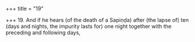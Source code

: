 +++
title = "19"

+++
19. And if he hears (of the death of a Sapiṇḍa) after (the lapse of) ten (days and nights, the impurity lasts for) one night together with the preceding and following days,
